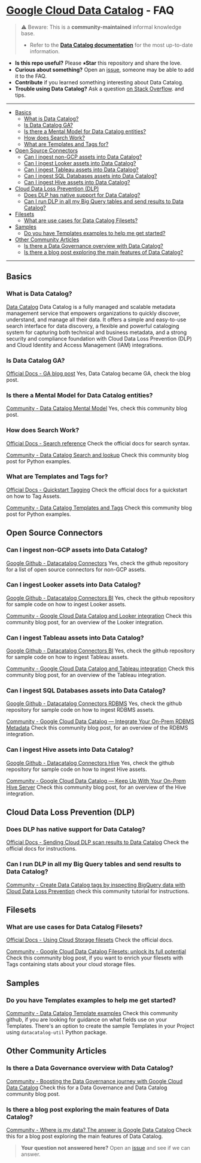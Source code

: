 # [Google Cloud Data Catalog][dc] - FAQ

> ⚠️ Beware: This is a **community-maintained** informal knowledge base.
>
> * Refer to the [**Data Catalog documentation**][docs] for the most up-to-date
>   information.

- **Is this repo useful?** Please **⭑Star** this repository and share the love.
- **Curious about something?** Open an [issue], someone may be able to add it to
  the FAQ.
- **Contribute** if you learned something interesting about Data Catalog.
- **Trouble using Data Catalog?** Ask a question [on Stack  Overflow][so].
  and tips.

[issue]: https://github.com/mesmacosta/datacatalog-faq/issues
[dc]: https://cloud.google.com/data-catalog
[ga]: https://cloud.google.com/blog/products/data-analytics/data-catalog-metadata-management-now-generally-available
[docs]: https://cloud.google.com/data-catalog/docs
[so]: https://stackoverflow.com/search?q=%5Bgoogle-cloud-platform%5D+data+catalog
[twitter]: https://twitter.com/mesmacosta
[search]: https://cloud.google.com/data-catalog/docs/how-to/search-reference
[quickstart-tagging]: https://cloud.google.com/data-catalog/docs/quickstart-tagging
[dlp-dc]: https://cloud.google.com/dlp/docs/sending-results-to-dc
[filesets]: https://cloud.google.com/data-catalog/docs/how-to/filesets
[medium - a mental model]: https://medium.com/google-cloud/data-catalog-hands-on-guide-a-mental-model-dae7f6dd49e
[medium - search and lookup]: https://medium.com/google-cloud/data-catalog-hands-on-guide-search-get-lookup-with-python-82d99bfb4056
[medium - templates and tags]: https://medium.com/google-cloud/data-catalog-hands-on-guide-templates-tags-with-python-c45eb93372ef
[medium - data governance]: https://towardsdatascience.com/boosting-the-data-governance-journey-with-google-cloud-data-catalog-d67acc3e3ffb
[medium - dc filesets]: https://medium.com/google-cloud/google-cloud-data-catalog-filesets-unlock-its-full-potential-5625c745303c
[tutorials - dlp to datacatalog tags]: https://cloud.google.com/community/tutorials/dlp-to-datacatalog-tags
[medium - looker integration]: https://medium.com/google-cloud/google-cloud-data-catalog-and-looker-integration-4ebefdef6a34
[medium - rdbms integration]: https://medium.com/google-cloud/google-cloud-data-catalog-integrate-your-on-prem-rdbms-metadata-468e0d8220fb
[medium - tableau integration]: https://medium.com/google-cloud/google-cloud-data-catalog-and-tableau-integration-204c1d17cc62
[medium - hive integration]: https://medium.com/@mesmacosta/google-cloud-data-catalog-keep-up-with-your-on-prem-hive-server-237edd1a1888
[medium - answer is data catalog]: https://medium.com/bluekiri/where-is-my-data-the-answer-is-google-data-catalog-acdbdf67eac6
[github - datacatalog connectors]: https://github.com/GoogleCloudPlatform/datacatalog-connectors
[github - datacatalog connectors bi]: https://github.com/GoogleCloudPlatform/datacatalog-connectors-bi
[github - datacatalog connectors hive]: https://github.com/GoogleCloudPlatform/datacatalog-connectors-hive
[github - datacatalog connectors rdbms]: https://github.com/GoogleCloudPlatform/datacatalog-connectors-rdbms
[github - templates_examples]: https://github.com/mesmacosta/datacatalog-util/blob/master/docs/templates_examples.md
-----

<!--
  ⚠️ DO NOT UPDATE THE TABLE OF CONTENTS MANUALLY ️️⚠️
  run `npx markdown-toc -i README.md`.

  Please stick to 80-character line wraps as much as you can.
-->

<!-- toc -->

- [Basics](#basics)
  * [What is Data Catalog?](#what-is-data-catalog)
  * [Is Data Catalog GA?](#is-data-catalog-ga)
  * [Is there a Mental Model for Data Catalog entities?](#is-there-a-mental-model-for-data-catalog-entities)
  * [How does Search Work?](#how-does-search-work)
  * [What are Templates and Tags for?](#what-are-templates-and-tags-for)
- [Open Source Connectors](#open-source-connectors)
  * [Can I ingest non-GCP assets into Data Catalog?](#can-i-ingest-non-gcp-assets-into-data-catalog)
  * [Can I ingest Looker assets into Data Catalog?](#can-i-ingest-looker-assets-into-data-catalog)
  * [Can I ingest Tableau assets into Data Catalog?](#can-i-ingest-tableau-assets-into-data-catalog)
  * [Can I ingest SQL Databases assets into Data Catalog?](#can-i-ingest-sql-databases-assets-into-data-catalog)
  * [Can I ingest Hive assets into Data Catalog?](#can-i-ingest-hive-assets-into-data-catalog)
- [Cloud Data Loss Prevention (DLP)](#cloud-data-loss-prevention-dlp)
  * [Does DLP has native support for Data Catalog?](#does-dlp-has-native-support-for-data-catalog)
  * [Can I run DLP in all my Big Query tables and send results to Data Catalog?](#can-i-run-dlp-in-all-my-big-query-tables-and-send-results-to-data-catalog)
- [Filesets](#filesets)
  * [What are use cases for Data Catalog Filesets?](#what-are-use-cases-for-data-catalog-filesets)
- [Samples](#samples)
  * [Do you have Templates examples to help me get started?](#do-you-have-templates-examples-to-help-me-get-started)
- [Other Community Articles](#other-community-articles)
  * [Is there a Data Governance overview with Data Catalog?](#is-there-a-data-governance-overview-with-data-catalog)
  * [Is there a blog post exploring the main features of Data Catalog?](#is-there-a-blog-post-exploring-the-main-features-of-data-catalog)

<!-- tocstop -->

-----

## Basics

### What is Data Catalog?

[Data Catalog][dc] Data Catalog is a fully managed and scalable metadata
management service that empowers organizations to quickly discover, understand,
and manage all their data. It offers a simple and easy-to-use search interface
for data discovery, a flexible and powerful cataloging system for capturing both
technical and business metadata, and a strong security and compliance foundation
with Cloud Data Loss Prevention (DLP) and Cloud Identity and Access Management (IAM) 
integrations.

### Is Data Catalog GA?
[Official Docs - GA blog post][ga] Yes, Data Catalog became GA, check the blog post.

### Is there a Mental Model for Data Catalog entities?
[Community - Data Catalog Mental Model][medium - a mental model] Yes, check this community blog post.

### How does Search Work?
[Official Docs - Search reference][search] Check the official docs for search syntax.

[Community - Data Catalog Search and lookup][medium - search and lookup] Check this community blog post for Python examples.

### What are Templates and Tags for?
[Official Docs - Quickstart Tagging][quickstart-tagging] Check the official docs for a quickstart on how to Tag Assets.

[Community - Data Catalog Templates and Tags][medium - templates and tags] Check this community blog post for Python examples.

## Open Source Connectors

### Can I ingest non-GCP assets into Data Catalog?
[Google Github - Datacatalog Connectors][github - datacatalog connectors] Yes, check the github repository for a list of open source connectors for non-GCP assets.

### Can I ingest Looker assets into Data Catalog?
[Google Github - Datacatalog Connectors BI][github - datacatalog connectors bi] Yes, check the github repository for sample code on how to ingest Looker assets.

[Community - Google Cloud Data Catalog and Looker integration][medium - looker integration] Check this community blog post, for an overview of the Looker integration.

### Can I ingest Tableau assets into Data Catalog?
[Google Github - Datacatalog Connectors BI][github - datacatalog connectors bi] Yes, check the github repository for sample code on how to ingest Tableau assets.

[Community - Google Cloud Data Catalog and Tableau integration][medium - tableau integration] Check this community blog post, for an overview of the Tableau integration.

### Can I ingest SQL Databases assets into Data Catalog?
[Google Github - Datacatalog Connectors RDBMS][github - datacatalog connectors rdbms] Yes, check the github repository for sample code on how to ingest RDBMS assets.

[Community - Google Cloud Data Catalog — Integrate Your On-Prem RDBMS Metadata][medium - rdbms integration] Check this community blog post, for an overview of the RDBMS integration.

### Can I ingest Hive assets into Data Catalog?
[Google Github - Datacatalog Connectors Hive][github - datacatalog connectors hive] Yes, check the github repository for sample code on how to ingest Hive assets.

[Community - Google Cloud Data Catalog — Keep Up With Your On-Prem Hive Server][medium - hive integration] Check this community blog post, for an overview of the Hive integration.

## Cloud Data Loss Prevention (DLP)

### Does DLP has native support for Data Catalog?
[Official Docs - Sending Cloud DLP scan results to Data Catalog][dlp-dc] Check the official docs for instructions.

### Can I run DLP in all my Big Query tables and send results to Data Catalog?
[Community - Create Data Catalog tags by inspecting BigQuery data with Cloud Data Loss Prevention][tutorials - dlp to datacatalog tags] check this community tutorial for instructions.

## Filesets

### What are use cases for Data Catalog Filesets?
[Official Docs - Using Cloud Storage filesets][filesets] Check the official docs.

[Community - Google Cloud Data Catalog Filesets: unlock its full potential][medium - dc filesets] Check this community blog post, if you want to enrich your filesets with Tags containing stats about your cloud storage files.

## Samples

### Do you have Templates examples to help me get started?
[Community - Data Catalog Template examples][github - templates_examples] Check this community github, if you are looking for guidance on what fields use on your Templates. There's an option to create the sample Templates in your Project using `datacatalog-util` Python package.

## Other Community Articles

### Is there a Data Governance overview with Data Catalog?
[Community - Boosting the Data Governance journey with Google Cloud Data Catalog][medium - data governance] Check this for a Data Governance and Data Catalog community blog post.

### Is there a blog post exploring the main features of Data Catalog?
[Community - Where is my data? The answer is Google Data Catalog][medium - answer is data catalog] Check this for a blog post exploring the main features of Data Catalog.

> **Your question not answered here?** Open an [issue] and see if we can answer.
